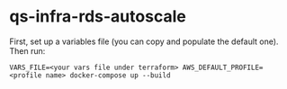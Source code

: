 # qs-infra-rds-autoscale

First, set up a variables file (you can copy and populate the default one). Then run:

```VARS_FILE=<your vars file under terraform> AWS_DEFAULT_PROFILE=<profile name> docker-compose up --build```
